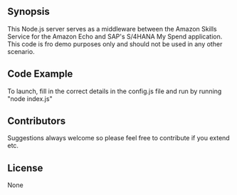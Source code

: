 ## Synopsis

This Node.js server serves as a middleware between the Amazon Skills Service for the Amazon Echo and SAP's S/4HANA My Spend application. This code is fro demo purposes only and should not be used in any other scenario.

## Code Example

To launch, fill in the correct details in the config.js file and run by running "node index.js"

## Contributors

Suggestions always welcome so please feel free to contribute if you extend etc.

## License

None